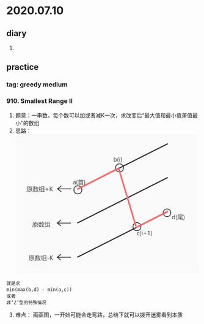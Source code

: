 # 2020.07.10
## diary
1. 
## practice
### tag: greedy medium
### 910. Smallest Range II
1. 题意：一串数，每个数可以加或者减K一次，求改变后“最大值和最小值差值最小”的数组
2. 思路：
![910图示](https://github.com/moutine/LeetCode/blob/master/images/910.jpg)
```
就是求
min(max(b,d) - min(a,c))
或者
非‘Z’型的特殊情况
```
3. 难点： 画画图，一开始可能会走弯路，总结下就可以拨开迷雾看到本质
